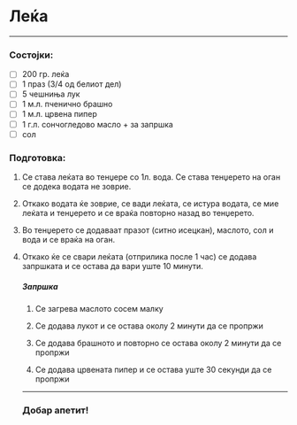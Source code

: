 # Леќа

---

### Состојки:

- [ ] 200 гр. леќа
- [ ] 1 праз (3/4 од белиот дел)
- [ ] 5 чешниња лук
- [ ] 1 м.л. пченично брашно
- [ ] 1 м.л. црвена пипер
- [ ] 1 г.л. сончогледово масло + за запршка
- [ ] сол

### Подготовка:

1. Се става леќата во тенџере со 1л. вода. Се става тенџерето на оган се додека водата не зоврие.

2. Откако водата ќе зоврие, се вади леќата, се истура водата, се мие леќата и тенџерето и се враќа повторно назад во тенџерето.

3. Во тенџерето се додаваат празот (ситно исецкан), маслото, сол и вода и се враќа на оган.

4. Откако ќе се свари леќата (отприлика после 1 час) се додава запршката и се остава да вари уште 10 минути.
   
   ##### Запршка
   
   1. Се загрева маслото сосем малку
   
   2. Се додава лукот и се остава околу 2 минути да се пропржи
   
   3. Се додава брашното и повторно се остава околу 2 минути да се пропржи
   
   4. Се додава црвената пипер и се остава уште 30 секунди да се пропржи
   
   ---
   
   ### Добар апетит!
